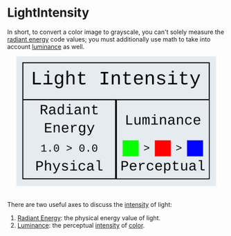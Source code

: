 # LightIntensity

In short, to convert a color image to grayscale, you can't solely measure the [radiant energy](../Glossary.md/#radiant-energy-radiance) code values; you must additionally use math to take into account [luminance](../Glossary.md/#luminance) as well.

<center><img src="../img/LightIntensity.svg" height="300px" /></center>
<br />

There are two useful axes to discuss the [intensity](../Glossary.md/#light-intensity) of light:
1. [Radiant Energy](../Glossary.md/#radiant-energy-radiance): the physical energy value of light.
2. [Luminance](../Glossary.md/#luminance): the perceptual [intensity](../Glossary.md/#light-intensity) of [color](../Glossary.md/#color).